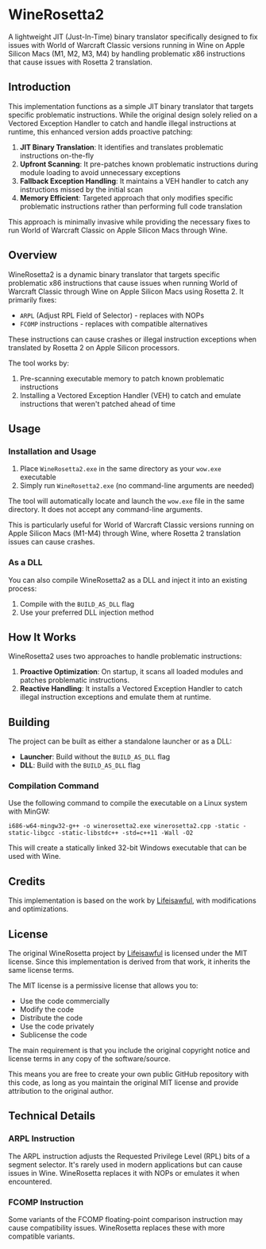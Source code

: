 # WineRosetta2

A lightweight JIT (Just-In-Time) binary translator specifically designed to fix issues with World of Warcraft Classic versions running in Wine on Apple Silicon Macs (M1, M2, M3, M4) by handling problematic x86 instructions that cause issues with Rosetta 2 translation.

## Introduction

This implementation functions as a simple JIT binary translator that targets specific problematic instructions. While the original design solely relied on a Vectored Exception Handler to catch and handle illegal instructions at runtime, this enhanced version adds proactive patching:

1. **JIT Binary Translation**: It identifies and translates problematic instructions on-the-fly
2. **Upfront Scanning**: It pre-patches known problematic instructions during module loading to avoid unnecessary exceptions
3. **Fallback Exception Handling**: It maintains a VEH handler to catch any instructions missed by the initial scan
4. **Memory Efficient**: Targeted approach that only modifies specific problematic instructions rather than performing full code translation

This approach is minimally invasive while providing the necessary fixes to run World of Warcraft Classic on Apple Silicon Macs through Wine.

## Overview

WineRosetta2 is a dynamic binary translator that targets specific problematic x86 instructions that cause issues when running World of Warcraft Classic through Wine on Apple Silicon Macs using Rosetta 2. It primarily fixes:

- `ARPL` (Adjust RPL Field of Selector) - replaces with NOPs
- `FCOMP` instructions - replaces with compatible alternatives

These instructions can cause crashes or illegal instruction exceptions when translated by Rosetta 2 on Apple Silicon processors.

The tool works by:
1. Pre-scanning executable memory to patch known problematic instructions
2. Installing a Vectored Exception Handler (VEH) to catch and emulate instructions that weren't patched ahead of time

## Usage

### Installation and Usage

1. Place `WineRosetta2.exe` in the same directory as your `wow.exe` executable
2. Simply run `WineRosetta2.exe` (no command-line arguments are needed)

The tool will automatically locate and launch the `wow.exe` file in the same directory. It does not accept any command-line arguments.

This is particularly useful for World of Warcraft Classic versions running on Apple Silicon Macs (M1-M4) through Wine, where Rosetta 2 translation issues can cause crashes.

### As a DLL

You can also compile WineRosetta2 as a DLL and inject it into an existing process:

1. Compile with the `BUILD_AS_DLL` flag
2. Use your preferred DLL injection method

## How It Works

WineRosetta2 uses two approaches to handle problematic instructions:

1. **Proactive Optimization**: On startup, it scans all loaded modules and patches problematic instructions.
2. **Reactive Handling**: It installs a Vectored Exception Handler to catch illegal instruction exceptions and emulate them at runtime.

## Building

The project can be built as either a standalone launcher or as a DLL:

- **Launcher**: Build without the `BUILD_AS_DLL` flag
- **DLL**: Build with the `BUILD_AS_DLL` flag

### Compilation Command

Use the following command to compile the executable on a Linux system with MinGW:

```
i686-w64-mingw32-g++ -o winerosetta2.exe winerosetta2.cpp -static -static-libgcc -static-libstdc++ -std=c++11 -Wall -O2
```

This will create a statically linked 32-bit Windows executable that can be used with Wine.

## Credits

This implementation is based on the work by [Lifeisawful](https://github.com/Lifeisawful/winerosetta), with modifications and optimizations.

## License

The original WineRosetta project by [Lifeisawful](https://github.com/Lifeisawful/winerosetta) is licensed under the MIT license. Since this implementation is derived from that work, it inherits the same license terms.

The MIT license is a permissive license that allows you to:
- Use the code commercially
- Modify the code
- Distribute the code
- Use the code privately
- Sublicense the code

The main requirement is that you include the original copyright notice and license terms in any copy of the software/source.

This means you are free to create your own public GitHub repository with this code, as long as you maintain the original MIT license and provide attribution to the original author.

## Technical Details

### ARPL Instruction

The ARPL instruction adjusts the Requested Privilege Level (RPL) bits of a segment selector. It's rarely used in modern applications but can cause issues in Wine. WineRosetta replaces it with NOPs or emulates it when encountered.

### FCOMP Instruction

Some variants of the FCOMP floating-point comparison instruction may cause compatibility issues. WineRosetta replaces these with more compatible variants.
